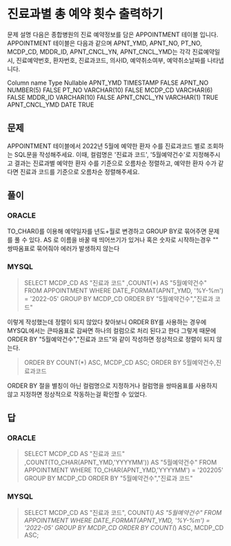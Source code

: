 # 진료과별 총 예약 횟수 출력하기
문제 설명
다음은 종합병원의 진료 예약정보를 담은 APPOINTMENT 테이블 입니다.
APPOINTMENT 테이블은 다음과 같으며 APNT_YMD, APNT_NO, PT_NO, MCDP_CD, MDDR_ID, APNT_CNCL_YN, APNT_CNCL_YMD는 각각 진료예약일시, 진료예약번호, 환자번호, 진료과코드, 의사ID, 예약취소여부, 예약취소날짜를 나타냅니다.

Column name	Type	Nullable
APNT_YMD	TIMESTAMP	FALSE
APNT_NO	NUMBER(5)	FALSE
PT_NO	VARCHAR(10)	FALSE
MCDP_CD	VARCHAR(6)	FALSE
MDDR_ID	VARCHAR(10)	FALSE
APNT_CNCL_YN	VARCHAR(1)	TRUE
APNT_CNCL_YMD	DATE	TRUE
## 문제
APPOINTMENT 테이블에서 2022년 5월에 예약한 환자 수를 진료과코드 별로 조회하는 SQL문을 작성해주세요. 이때, 컬럼명은 '진료과 코드', '5월예약건수'로 지정해주시고 결과는 진료과별 예약한 환자 수를 기준으로 오름차순 정렬하고, 예약한 환자 수가 같다면 진료과 코드를 기준으로 오름차순 정렬해주세요.

## 풀이
### ORACLE
TO_CHAR()를 이용해 예약일자를 년도+월로 변경하고 GROUP BY로 묶어주면 문제를 풀 수 있다.
AS 로 이름을 바꿀 때 띄어쓰기가 있거나 혹은 숫자로 시작하는경우 "" 쌍따옴표로 묶어줘야 에러가 발생하지 않는다 

### MYSQL
>SELECT MCDP_CD AS "진료과 코드" ,COUNT(*) AS "5월예약건수"
FROM APPOINTMENT
WHERE DATE_FORMAT(APNT_YMD, '%Y-%m') = '2022-05'
GROUP BY MCDP_CD
ORDER BY "5월예약건수","진료과 코드"

이렇게 작성했는데 정렬이 되지 않았다
찾아보니 ORDER BY를 사용하는 경우에 MYSQL에서는 큰따옴표로 감싸면 하나의 컬럼으로 처리 된다고 한다
그렇게 때문에 ORDER BY "5월예약건수","진료과 코드"와 같이 작성하면 정상적으로 정렬이 되지 않는다.

>ORDER BY COUNT(*) ASC, MCDP_CD ASC;
 ORDER BY 5월예약건수,진료과코드

ORDER BY 절을 별칭이 아닌 컬럼명으로 지정하거나 컬럼명을 쌍따옴표를 사용하지 않고 지정하면 정상적으로 작동하는걸 확인할 수 있었다.

## 답
### ORACLE
>SELECT MCDP_CD AS "진료과 코드" ,COUNT(TO_CHAR(APNT_YMD,'YYYYMM')) AS "5월예약건수"
FROM APPOINTMENT
WHERE TO_CHAR(APNT_YMD,'YYYYMM') = '202205'
GROUP BY MCDP_CD
ORDER BY "5월예약건수","진료과 코드"

### MYSQL
>SELECT MCDP_CD AS "진료과 코드", COUNT(*) AS "5월예약건수"
FROM APPOINTMENT
WHERE DATE_FORMAT(APNT_YMD, '%Y-%m') = '2022-05'
GROUP BY MCDP_CD
ORDER BY COUNT(*) ASC, MCDP_CD ASC;